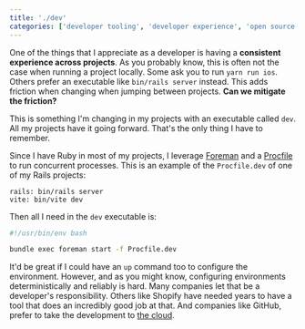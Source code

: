 ```yaml
---
title: './dev'
categories: ['developer tooling', 'developer experience', 'open source']
---
```


One of the things that I appreciate as a developer is having a **consistent experience across projects**.
As you probably know,
this is often not the case when running a project locally.
Some ask you to run `yarn run ios`.
Others prefer an executable like `bin/rails server` instead.
This adds friction when changing when jumping between projects.
**Can we mitigate the friction?**

This is something I'm changing in my projects with an executable called `dev`.
All my projects have it going forward.
That's the only thing I have to remember.

Since I have Ruby in most of my projects,
I leverage [Foreman](https://github.com/ddollar/foreman) and a [Procfile](https://devcenter.heroku.com/articles/procfile) to run concurrent processes.
This is an example of the `Procfile.dev` of one of my Rails projects:

```
rails: bin/rails server
vite: bin/vite dev
```

Then all I need in the `dev` executable is:

```bash
#!/usr/bin/env bash

bundle exec foreman start -f Procfile.dev
```

It'd be great if I could have an `up` command too to configure the environment.
However,
and as you might know,
configuring environments deterministically and reliably is hard.
Many companies let that be a developer's responsibility.
Others like Shopify have needed years to have a tool that does an incredibly good job at that.
And companies like GitHub,
prefer to take the development to [the cloud](https://github.com/features/codespaces).
